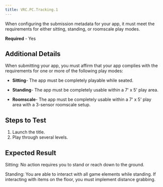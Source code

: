 ```yaml
---
title: VRC.PC.Tracking.1
---
```

When configuring the submission metadata for your app, it must meet the requirements for either sitting, standing, or roomscale play modes.

**Required** - Yes

## Additional Details

When submitting your app, you must affirm that your app complies with the requirements for one or more of the following play modes:

* **Sitting**- The app must be completely playable while seated.


* **Standing**- The app must be completely usable within a 7' x 5' play area.


* **Roomscale**- The app must be completely usable within a 7' x 5' play area with a 3-sensor roomscale setup.


## Steps to Test

1. Launch the title.
2. Play through several levels.
## Expected Result

Sitting: No action requires you to stand or reach down to the ground.

Standing: You are able to interact with all game elements while standing. If interacting with items on the floor, you must implement distance grabbing.

